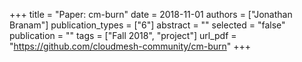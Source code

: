 +++
title = "Paper: cm-burn"
date = 2018-11-01
authors = ["Jonathan Branam"]
publication_types = ["6"]
abstract = ""
selected = "false"
publication = ""
tags = ["Fall 2018", "project"]
url_pdf = "https://github.com/cloudmesh-community/cm-burn"
+++

